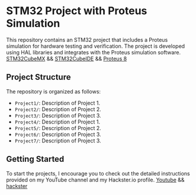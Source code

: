 # STM32 Project with Proteus Simulation

This repository contains an STM32 project that includes a Proteus simulation for hardware testing and verification. The project is developed using 
HAL libraries and integrates with the Proteus simulation software.
[STM32CubeMX](https://www.st.com/en/development-tools/stm32cubemx.html) &&
[STM32CubeIDE](https://www.st.com/en/development-tools/stm32cubeide.) &&
[Proteus 8](https://www.labcenter.com/) 


## Project Structure

The repository is organized as follows:

- `Project1/`: Description of Project 1.
- `Project2/`: Description of Project 2.
- `Project3/`: Description of Project 3.
- `Project4/`: Description of Project 1.
- `Project5/`: Description of Project 2.
- `Project6/`: Description of Project 3.
- `Project7/`: Description of Project 3.


## Getting Started

To start the projects, I encourage you to check out the detailed instructions provided on my YouTube channel and my Hackster.io profile.
[Youtube](https://www.youtube.com/@theembeddedthings) &&
[hackster](https://www.hackster.io/theembeddedthings) 
